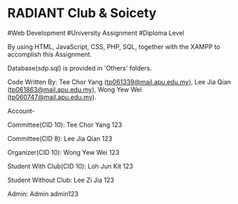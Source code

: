 # RADIANT Club & Soicety
#Web Development #University Assignment #Diploma Level


By using HTML, JavaScript, CSS, PHP, SQL, together with the XAMPP to accomplish this Assignment.

Database(sdp.sql) is provided in 'Others' folders.

Code Written By: Tee Chor Yang (tp061339@mail.apu.edu.my), Lee Jia Qian (tp061863@mail.apu.edu.my), Wong Yew Wei (tp060747@mail.apu.edu.my).

Account-

Committee(CID 10):
Tee Chor Yang
123

Committee(CID 8):
Lee Jia Qian
123

Organizer(CID 10):
Wong Yew Wei
123

Student With Club(CID 10):
Loh Jun Kit
123

Student Without Club:
Lee Zi Jia
123

Admin:
Admin
admin123


